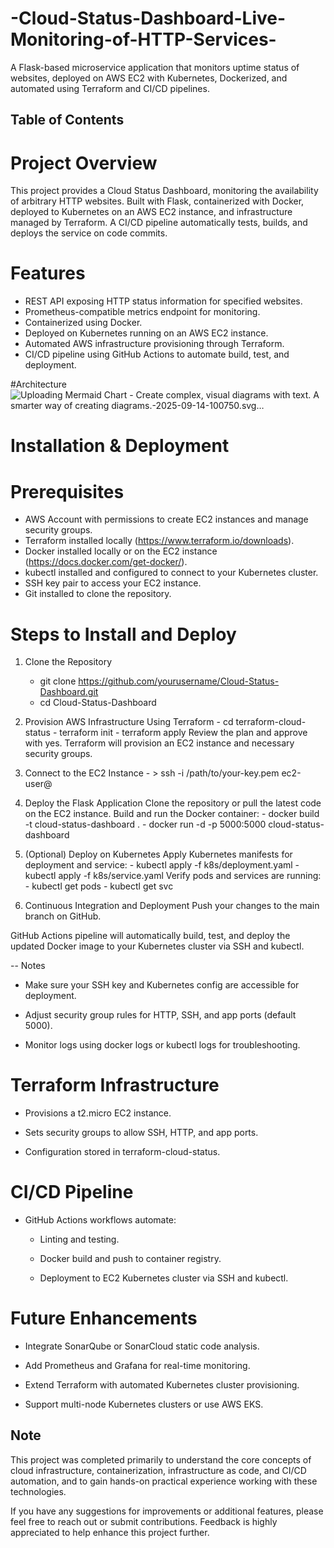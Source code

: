 # -Cloud-Status-Dashboard-Live-Monitoring-of-HTTP-Services-
A Flask-based microservice application that monitors uptime status of websites, deployed on AWS EC2 with Kubernetes, Dockerized, and automated using Terraform and CI/CD pipelines.
## Table of Contents
# Project Overview
This project provides a Cloud Status Dashboard, monitoring the availability of arbitrary HTTP websites. Built with Flask, containerized with Docker, deployed to Kubernetes on an AWS EC2 instance, and infrastructure managed by Terraform. A CI/CD pipeline automatically tests, builds, and deploys the service on code commits.

# Features
  - REST API exposing HTTP status information for specified websites.
  - Prometheus-compatible metrics endpoint for monitoring.
  - Containerized using Docker.
  - Deployed on Kubernetes running on an AWS EC2 instance.
  - Automated AWS infrastructure provisioning through Terraform.
  - CI/CD pipeline using GitHub Actions to automate build, test, and deployment.
    
#Architecture
![Uploading Mermaid Chart - Create complex, visual diagrams with text. A smarter way of creating diagrams.-2025-09-14-100750.svg…]()


# Installation & Deployment
  # Prerequisites
  - AWS Account with permissions to create EC2 instances and manage security groups.
  - Terraform installed locally (https://www.terraform.io/downloads).
  - Docker installed locally or on the EC2 instance (https://docs.docker.com/get-docker/).
  - kubectl installed and configured to connect to your Kubernetes cluster.
  - SSH key pair to access your EC2 instance.
  - Git installed to clone the repository.

# Steps to Install and Deploy

  1. Clone the Repository
      - git clone https://github.com/yourusername/Cloud-Status-Dashboard.git
      - cd Cloud-Status-Dashboard
    
  2. Provision AWS Infrastructure Using Terraform
    -  cd terraform-cloud-status
    -  terraform init
    -  terraform apply
     Review the plan and approve with yes.
     Terraform will provision an EC2 instance and necessary security groups.

  3. Connect to the EC2 Instance
    - > ssh -i /path/to/your-key.pem ec2-user@<your-ec2-public-ip>
    
  4. Deploy the Flask Application
    Clone the repository or pull the latest code on the EC2 instance.
    Build and run the Docker container:
    -  docker build -t cloud-status-dashboard .
    -  docker run -d -p 5000:5000 cloud-status-dashboard
    
  5. (Optional) Deploy on Kubernetes
    Apply Kubernetes manifests for deployment and service:
    -  kubectl apply -f k8s/deployment.yaml
    -  kubectl apply -f k8s/service.yaml
    Verify pods and services are running:
    -  kubectl get pods
    -  kubectl get svc
    
  6. Continuous Integration and Deployment
    Push your changes to the main branch on GitHub.

GitHub Actions pipeline will automatically build, test, and deploy the updated Docker image to your Kubernetes cluster via SSH and kubectl.

-- Notes
  - Make sure your SSH key and Kubernetes config are accessible for deployment.

  - Adjust security group rules for HTTP, SSH, and app ports (default 5000).

  - Monitor logs using docker logs or kubectl logs for troubleshooting.

# Terraform Infrastructure
- Provisions a t2.micro EC2 instance.

- Sets security groups to allow SSH, HTTP, and app ports.

- Configuration stored in terraform-cloud-status.


# CI/CD Pipeline
- GitHub Actions workflows automate:

    - Linting and testing.

    - Docker build and push to container registry.

    - Deployment to EC2 Kubernetes cluster via SSH and kubectl.

# Future Enhancements
- Integrate SonarQube or SonarCloud static code analysis.

- Add Prometheus and Grafana for real-time monitoring.

- Extend Terraform with automated Kubernetes cluster provisioning.

- Support multi-node Kubernetes clusters or use AWS EKS.

## Note
This project was completed primarily to understand the core concepts of cloud infrastructure, containerization, infrastructure as code, and CI/CD automation, and to gain hands-on practical experience working with these technologies.

If you have any suggestions for improvements or additional features, please feel free to reach out or submit contributions. Feedback is highly appreciated to help enhance this project further.



